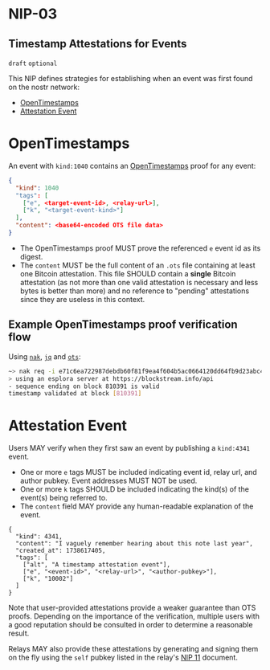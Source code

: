 NIP-03
======

Timestamp Attestations for Events
---------------------------------

`draft` `optional`

This NIP defines strategies for establishing when an event was first found on the nostr network:

- [OpenTimestamps](#opentimestamps)
- [Attestation Event](#attestation-event)

# OpenTimestamps

An event with `kind:1040` contains an [OpenTimestamps](https://opentimestamps.org/) proof for any event:

```json
{
  "kind": 1040
  "tags": [
    ["e", <target-event-id>, <relay-url>],
    ["k", "<target-event-kind>"]
  ],
  "content": <base64-encoded OTS file data>
}
```

- The OpenTimestamps proof MUST prove the referenced `e` event id as its digest.
- The `content` MUST be the full content of an `.ots` file containing at least one Bitcoin attestation. This file SHOULD contain a **single** Bitcoin attestation (as not more than one valid attestation is necessary and less bytes is better than more) and no reference to "pending" attestations since they are useless in this context.

## Example OpenTimestamps proof verification flow

Using [`nak`](https://github.com/fiatjaf/nak), [`jq`](https://jqlang.github.io/jq/) and [`ots`](https://github.com/fiatjaf/ots):

```bash
~> nak req -i e71c6ea722987debdb60f81f9ea4f604b5ac0664120dd64fb9d23abc4ec7c323 wss://nostr-pub.wellorder.net | jq -r .content | ots verify
> using an esplora server at https://blockstream.info/api
- sequence ending on block 810391 is valid
timestamp validated at block [810391]
```

# Attestation Event

Users MAY verify when they first saw an event by publishing a `kind:4341` event.

- One or more `e` tags MUST be included indicating event id, relay url, and author pubkey. Event addresses MUST NOT be used.
- One or more `k` tags SHOULD be included indicating the kind(s) of the event(s) being referred to.
- The `content` field MAY provide any human-readable explanation of the event.

```jsonc
{
  "kind": 4341,
  "content": "I vaguely remember hearing about this note last year",
  "created_at": 1738617405,
  "tags": [
    ["alt", "A timestamp attestation event"],
    ["e", "<event-id>", "<relay-url>", "<author-pubkey>"],
    ["k", "10002"]
  ]
}
```

Note that user-provided attestations provide a weaker guarantee than OTS proofs. Depending on the importance of the verification, multiple users with a good reputation should be consulted in order to determine a reasonable result.

Relays MAY also provide these attestations by generating and signing them on the fly using the `self` pubkey listed in the relay's [NIP 11](./11.md) document.
